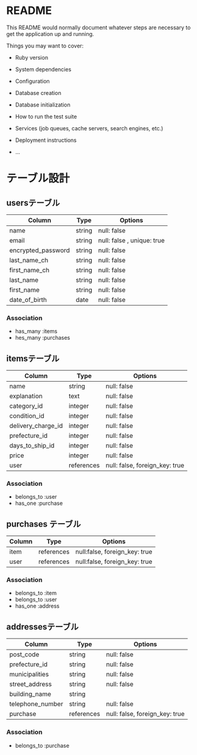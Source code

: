 # README

This README would normally document whatever steps are necessary to get the
application up and running.

Things you may want to cover:

* Ruby version

* System dependencies

* Configuration

* Database creation

* Database initialization

* How to run the test suite

* Services (job queues, cache servers, search engines, etc.)

* Deployment instructions

* ...

# テーブル設計

## usersテーブル

| Column             | Type   | Options                    |
| ------------------ | ------ | -------------------------- |
| name               | string | null: false                |
| email              | string | null: false , unique: true |
| encrypted_password | string | null: false                |
| last_name_ch       | string | null: false                |
| first_name_ch      | string | null: false                |
| last_name          | string | null: false                |
| first_name         | string | null: false                |
| date_of_birth      | date   | null: false                |

### Association

- has_many :items
- hes_many :purchases


## itemsテーブル

| Column             | Type       | Options                        |
| ------------------ | ---------- | ------------------------------ |
| name               | string     | null: false                    |
| explanation        | text       | null: false                    |
| category_id        | integer    | null: false                    |
| condition_id       | integer    | null: false                    |
| delivery_charge_id | integer    | null: false                    |
| prefecture_id      | integer    | null: false                    |
| days_to_ship_id    | integer    | null: false                    |
| price              | integer    | null: false                    |
| user               | references | null: false, foreign_key: true |

### Association

- belongs_to :user
- has_one :purchase


## purchases テーブル

| Column      | Type       | Options                       |
| ----------- | ---------- | ----------------------------- |
| item        | references | null:false, foreign_key: true |
| user        | references | null:false, foreign_key: true |

### Association

- belongs_to :item
- belongs_to :user
- has_one :address


## addressesテーブル

| Column           | Type       | Options                        |
| ---------------- | ---------- | ------------------------------ |
| post_code        | string     | null: false                    |
| prefecture_id    | string     | null: false                    |
| municipalities   | string     | null: false                    |
| street_address   | string     | null: false                    |
| building_name    | string     |                                |
| telephone_number | string     | null: false                    |
| purchase         | references | null: false, foreign_key: true |


### Association

- belongs_to :purchase
